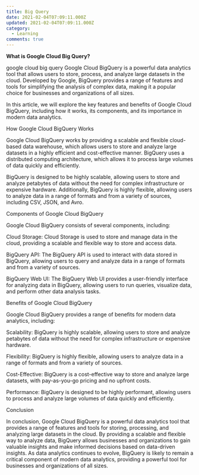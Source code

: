 ```yaml
---
title: Big Query
date: 2021-02-04T07:09:11.000Z
updated: 2021-02-04T07:09:11.000Z
category:
  - Learning
comments: true
---
```

**What is Google Cloud Big Query?**

google cloud big query
Google Cloud BigQuery is a powerful data analytics tool that allows users to store, process, and analyze large datasets in the cloud. Developed by Google, BigQuery provides a range of features and tools for simplifying the analysis of complex data, making it a popular choice for businesses and organizations of all sizes.

In this article, we will explore the key features and benefits of Google Cloud BigQuery, including how it works, its components, and its importance in modern data analytics.

How Google Cloud BigQuery Works

Google Cloud BigQuery works by providing a scalable and flexible cloud-based data warehouse, which allows users to store and analyze large datasets in a highly efficient and cost-effective manner. BigQuery uses a distributed computing architecture, which allows it to process large volumes of data quickly and efficiently.

BigQuery is designed to be highly scalable, allowing users to store and analyze petabytes of data without the need for complex infrastructure or expensive hardware. Additionally, BigQuery is highly flexible, allowing users to analyze data in a range of formats and from a variety of sources, including CSV, JSON, and Avro.

Components of Google Cloud BigQuery

Google Cloud BigQuery consists of several components, including:

Cloud Storage: Cloud Storage is used to store and manage data in the cloud, providing a scalable and flexible way to store and access data.

BigQuery API: The BigQuery API is used to interact with data stored in BigQuery, allowing users to query and analyze data in a range of formats and from a variety of sources.

BigQuery Web UI: The BigQuery Web UI provides a user-friendly interface for analyzing data in BigQuery, allowing users to run queries, visualize data, and perform other data analysis tasks.

Benefits of Google Cloud BigQuery

Google Cloud BigQuery provides a range of benefits for modern data analytics, including:

Scalability: BigQuery is highly scalable, allowing users to store and analyze petabytes of data without the need for complex infrastructure or expensive hardware.

Flexibility: BigQuery is highly flexible, allowing users to analyze data in a range of formats and from a variety of sources.

Cost-Effective: BigQuery is a cost-effective way to store and analyze large datasets, with pay-as-you-go pricing and no upfront costs.

Performance: BigQuery is designed to be highly performant, allowing users to process and analyze large volumes of data quickly and efficiently.

Conclusion

In conclusion, Google Cloud BigQuery is a powerful data analytics tool that provides a range of features and tools for storing, processing, and analyzing large datasets in the cloud. By providing a scalable and flexible way to analyze data, BigQuery allows businesses and organizations to gain valuable insights and make informed decisions based on data-driven insights. As data analytics continues to evolve, BigQuery is likely to remain a critical component of modern data analytics, providing a powerful tool for businesses and organizations of all sizes.

